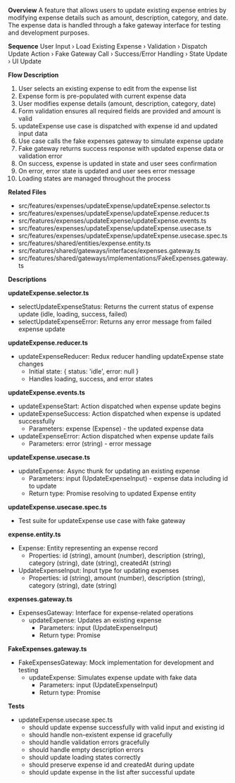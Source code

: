**Overview**
A feature that allows users to update existing expense entries by modifying expense details such as amount, description, category, and date. The expense data is handled through a fake gateway interface for testing and development purposes.

**Sequence**
User Input › Load Existing Expense › Validation › Dispatch Update Action › Fake Gateway Call › Success/Error Handling › State Update › UI Update

**Flow Description**
1. User selects an existing expense to edit from the expense list
2. Expense form is pre-populated with current expense data
3. User modifies expense details (amount, description, category, date)
4. Form validation ensures all required fields are provided and amount is valid
5. updateExpense use case is dispatched with expense id and updated input data
6. Use case calls the fake expenses gateway to simulate expense update
7. Fake gateway returns success response with updated expense data or validation error
8. On success, expense is updated in state and user sees confirmation
9. On error, error state is updated and user sees error message
10. Loading states are managed throughout the process

**Related Files**
- src/features/expenses/updateExpense/updateExpense.selector.ts
- src/features/expenses/updateExpense/updateExpense.reducer.ts
- src/features/expenses/updateExpense/updateExpense.events.ts
- src/features/expenses/updateExpense/updateExpense.usecase.ts
- src/features/expenses/updateExpense/updateExpense.usecase.spec.ts
- src/features/shared/entities/expense.entity.ts
- src/features/shared/gateways/interfaces/expenses.gateway.ts
- src/features/shared/gateways/implementations/FakeExpenses.gateway.ts

**Descriptions**

**updateExpense.selector.ts**
- selectUpdateExpenseStatus: Returns the current status of expense update (idle, loading, success, failed)
- selectUpdateExpenseError: Returns any error message from failed expense update

**updateExpense.reducer.ts**
- updateExpenseReducer: Redux reducer handling updateExpense state changes
  - Initial state: { status: 'idle', error: null }
  - Handles loading, success, and error states

**updateExpense.events.ts**
- updateExpenseStart: Action dispatched when expense update begins
- updateExpenseSuccess: Action dispatched when expense is updated successfully
  - Parameters: expense (Expense) - the updated expense data
- updateExpenseError: Action dispatched when expense update fails
  - Parameters: error (string) - error message

**updateExpense.usecase.ts**
- updateExpense: Async thunk for updating an existing expense
  - Parameters: input (UpdateExpenseInput) - expense data including id to update
  - Return type: Promise resolving to updated Expense entity

**updateExpense.usecase.spec.ts**
- Test suite for updateExpense use case with fake gateway

**expense.entity.ts**
- Expense: Entity representing an expense record
  - Properties: id (string), amount (number), description (string), category (string), date (string), createdAt (string)
- UpdateExpenseInput: Input type for updating expenses
  - Properties: id (string), amount (number), description (string), category (string), date (string)

**expenses.gateway.ts**
- ExpensesGateway: Interface for expense-related operations
  - updateExpense: Updates an existing expense
    - Parameters: input (UpdateExpenseInput)
    - Return type: Promise<Expense>

**FakeExpenses.gateway.ts**
- FakeExpensesGateway: Mock implementation for development and testing
  - updateExpense: Simulates expense update with fake data
    - Parameters: input (UpdateExpenseInput)
    - Return type: Promise<Expense>

**Tests**
- updateExpense.usecase.spec.ts
  - should update expense successfully with valid input and existing id
  - should handle non-existent expense id gracefully
  - should handle validation errors gracefully
  - should handle empty description errors
  - should update loading states correctly
  - should preserve expense id and createdAt during update
  - should update expense in the list after successful update